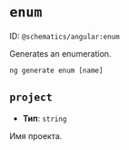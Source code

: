 # `enum`

ID: `@schematics/angular:enum`

Generates an enumeration.

```
ng generate enum [name]
```


## `project`

* **Тип**: `string`

Имя проекта.
